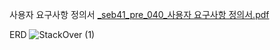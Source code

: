 사용자 요구사항 정의서
[_seb41_pre_040_사용자 요구사항 정의서.pdf](https://github.com/jaehak24/seb41_pre_040/files/10256855/_seb41_pre_040_.pdf)



ERD
![StackOver (1)](https://user-images.githubusercontent.com/65396939/208371448-e7879c56-cca5-40a6-9f3c-a817a110be33.png)

